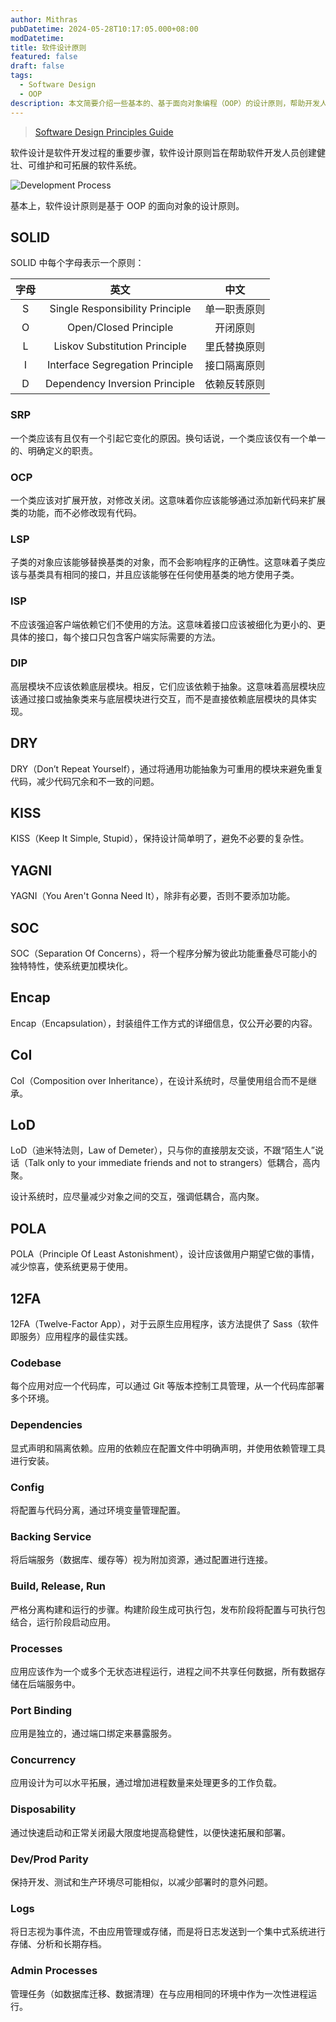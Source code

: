 ```yaml
---
author: Mithras
pubDatetime: 2024-05-28T10:17:05.000+08:00
modDatetime: 
title: 软件设计原则
featured: false
draft: false
tags:
  - Software Design
  - OOP
description: 本文简要介绍一些基本的、基于面向对象编程（OOP）的设计原则，帮助开发人员创建健壮、可维护和可拓展的软件系统
---
```



> [Software Design Principles Guide](https://chatgpt.com/share/8b293ba8-d1f8-497a-8d24-fc2a5dac7487)

软件设计是软件开发过程的重要步骤，软件设计原则旨在帮助软件开发人员创建健壮、可维护和可拓展的软件系统。

![Development Process](https://image.akrab.top/blog-picture/2024/05/ee71542e866f8d5f3b689b7d7325637f.png)

基本上，软件设计原则是基于 OOP 的面向对象的设计原则。

## **SOLID**

SOLID 中每个字母表示一个原则：

| 字母 |              英文               |     中文     |
| :--: | :-----------------------------: | :----------: |
|  S   | Single Responsibility Principle | 单一职责原则 |
|  O   |      Open/Closed Principle      |   开闭原则   |
|  L   |  Liskov Substitution Principle  | 里氏替换原则 |
|  I   | Interface Segregation Principle | 接口隔离原则 |
|  D   | Dependency Inversion Principle  | 依赖反转原则 |

### SRP

一个类应该有且仅有一个引起它变化的原因。换句话说，一个类应该仅有一个单一的、明确定义的职责。

### OCP

一个类应该对扩展开放，对修改关闭。这意味着你应该能够通过添加新代码来扩展类的功能，而不必修改现有代码。

### LSP

子类的对象应该能够替换基类的对象，而不会影响程序的正确性。这意味着子类应该与基类具有相同的接口，并且应该能够在任何使用基类的地方使用子类。

### ISP

不应该强迫客户端依赖它们不使用的方法。这意味着接口应该被细化为更小的、更具体的接口，每个接口只包含客户端实际需要的方法。

### DIP

高层模块不应该依赖底层模块。相反，它们应该依赖于抽象。这意味着高层模块应该通过接口或抽象类来与底层模块进行交互，而不是直接依赖底层模块的具体实现。

## DRY

DRY（Don’t Repeat Yourself），通过将通用功能抽象为可重用的模块来避免重复代码，减少代码冗余和不一致的问题。

## KISS

KISS（Keep It Simple, Stupid），保持设计简单明了，避免不必要的复杂性。

## YAGNI

YAGNI（You Aren't Gonna Need It），除非有必要，否则不要添加功能。

## SOC

SOC（Separation Of Concerns），将一个程序分解为彼此功能重叠尽可能小的独特特性，使系统更加模块化。

## Encap

Encap（Encapsulation），封装组件工作方式的详细信息，仅公开必要的内容。

## CoI

CoI（Composition over Inheritance），在设计系统时，尽量使用组合而不是继承。

## LoD

LoD（迪米特法则，Law of Demeter），只与你的直接朋友交谈，不跟“陌生人”说话（Talk only to your immediate friends and not to strangers）低耦合，高内聚。

设计系统时，应尽量减少对象之间的交互，强调低耦合，高内聚。

## POLA

POLA（Principle Of Least Astonishment），设计应该做用户期望它做的事情，减少惊喜，使系统更易于使用。

## 12FA

12FA（Twelve-Factor App），对于云原生应用程序，该方法提供了 Sass（软件即服务）应用程序的最佳实践。

### Codebase

每个应用对应一个代码库，可以通过 Git 等版本控制工具管理，从一个代码库部署多个环境。

### Dependencies

显式声明和隔离依赖。应用的依赖应在配置文件中明确声明，并使用依赖管理工具进行安装。

### Config

将配置与代码分离，通过环境变量管理配置。

### Backing Service

将后端服务（数据库、缓存等）视为附加资源，通过配置进行连接。

### Build, Release, Run

严格分离构建和运行的步骤。构建阶段生成可执行包，发布阶段将配置与可执行包结合，运行阶段启动应用。

### Processes

应用应该作为一个或多个无状态进程运行，进程之间不共享任何数据，所有数据存储在后端服务中。

### Port Binding

应用是独立的，通过端口绑定来暴露服务。

### Concurrency

应用设计为可以水平拓展，通过增加进程数量来处理更多的工作负载。

### Disposability

通过快速启动和正常关闭最大限度地提高稳健性，以便快速拓展和部署。

### Dev/Prod Parity

保持开发、测试和生产环境尽可能相似，以减少部署时的意外问题。

### Logs

将日志视为事件流，不由应用管理或存储，而是将日志发送到一个集中式系统进行存储、分析和长期存档。

### Admin Processes

管理任务（如数据库迁移、数据清理）在与应用相同的环境中作为一次性进程运行。
